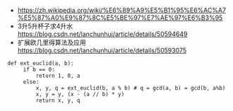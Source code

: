 * https://zh.wikipedia.org/wiki/%E6%89%A9%E5%B1%95%E6%AC%A7%E5%87%A0%E9%87%8C%E5%BE%97%E7%AE%97%E6%B3%95
* 3升5升杯子求4升水 https://blog.csdn.net/lanchunhui/article/details/50594649
* 扩展欧几里得算法及应用 https://blog.csdn.net/lanchunhui/article/details/50593075
```
def ext_euclid(a, b):
     if b == 0:
         return 1, 0, a
     else:
         x, y, q = ext_euclid(b, a % b) # q = gcd(a, b) = gcd(b, a%b)
         x, y = y, (x - (a // b) * y)
         return x, y, q
```
